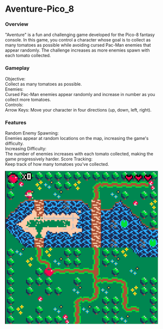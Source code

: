 # Aventure-Pico_8
<h3>Overview</h3>
<p></p>"Aventure" is a fun and challenging game developed for the Pico-8 fantasy console. In this game, you control a character whose goal is to collect as many tomatoes as possible while avoiding cursed Pac-Man enemies that appear randomly. The challenge increases as more enemies spawn with each tomato collected.</p>

<h3>Gameplay</h3>
<p>Objective:<br> 
  Collect as many tomatoes as possible.<br>
Enemies: <br>
  Cursed Pac-Man enemies appear randomly and increase in number as you collect more tomatoes.<br>
Controls:<br>
Arrow Keys: Move your character in four directions (up, down, left, right).</p>

<h3>Features</h3>
<p>
Random Enemy Spawning: <br>
  Enemies appear at random locations on the map, increasing the game's difficulty.<br>
Increasing Difficulty:<br>
  The number of enemies increases with each tomato collected, making the game progressively harder.
Score Tracking:<br>
  Keep track of how many tomatoes you've collected.
</p>
<div align="center">
  <img src="aventure.png" alt="picture of the game">
</div>
